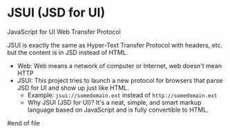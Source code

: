 # JSUI (JSD for UI)
JavaScript for UI Web Transfer Protocol

JSUI is exactly the same as Hyper-Text Transfer Protocol with headers, etc. but the content is in JSD instead of HTML.

* Web: Web means a network of computer or Internet, web doesn't mean HTTP
* JSUI: This project tries to launch a new protocol for browsers that parse JSD for UI and show up just like HTML.
    * Example: `jsui://somedomain.ext` instead of `http://somedomain.ext`
    * Why JSUI (JSD for UI)? It's a neat, simple, and smart markup language based on JavaScript and is fully convertible to HTML.
    
#end of file
